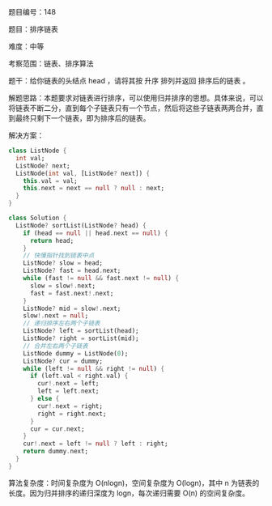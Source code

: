 题目编号：148

题目：排序链表

难度：中等

考察范围：链表、排序算法

题干：给你链表的头结点 head ，请将其按 升序 排列并返回 排序后的链表 。

解题思路：本题要求对链表进行排序，可以使用归并排序的思想。具体来说，可以将链表不断二分，直到每个子链表只有一个节点，然后将这些子链表两两合并，直到最终只剩下一个链表，即为排序后的链表。

解决方案：

```dart
class ListNode {
  int val;
  ListNode? next;
  ListNode(int val, [ListNode? next]) {
    this.val = val;
    this.next = next == null ? null : next;
  }
}

class Solution {
  ListNode? sortList(ListNode? head) {
    if (head == null || head.next == null) {
      return head;
    }
    // 快慢指针找到链表中点
    ListNode? slow = head;
    ListNode? fast = head.next;
    while (fast != null && fast.next != null) {
      slow = slow!.next;
      fast = fast.next!.next;
    }
    ListNode? mid = slow!.next;
    slow!.next = null;
    // 递归排序左右两个子链表
    ListNode? left = sortList(head);
    ListNode? right = sortList(mid);
    // 合并左右两个子链表
    ListNode dummy = ListNode(0);
    ListNode? cur = dummy;
    while (left != null && right != null) {
      if (left.val < right.val) {
        cur!.next = left;
        left = left.next;
      } else {
        cur!.next = right;
        right = right.next;
      }
      cur = cur.next;
    }
    cur!.next = left != null ? left : right;
    return dummy.next;
  }
}
```

算法复杂度：时间复杂度为 O(nlogn)，空间复杂度为 O(logn)，其中 n 为链表的长度。因为归并排序的递归深度为 logn，每次递归需要 O(n) 的空间复杂度。